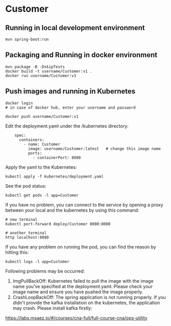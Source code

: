 # Customer

## Running in local development environment

```
mvn spring-boot:run
```

## Packaging and Running in docker environment

```
mvn package -B -DskipTests
docker build -t username/Customer:v1 .
docker run username/Customer:v1
```

## Push images and running in Kubernetes

```
docker login 
# in case of docker hub, enter your username and password

docker push username/Customer:v1
```

Edit the deployment.yaml under the /kubernetes directory:
```
    spec:
      containers:
        - name: Customer
          image: username/Customer:latest   # change this image name
          ports:
            - containerPort: 8080

```

Apply the yaml to the Kubernetes:
```
kubectl apply -f kubernetes/deployment.yaml
```

See the pod status:
```
kubectl get pods -l app=Customer
```

If you have no problem, you can connect to the service by opening a proxy between your local and the kubernetes by using this command:
```
# new terminal
kubectl port-forward deploy/Customer 8080:8080

# another terminal
http localhost:8080
```

If you have any problem on running the pod, you can find the reason by hitting this:
```
kubectl logs -l app=Customer
```

Following problems may be occurred:

1. ImgPullBackOff:  Kubernetes failed to pull the image with the image name you've specified at the deployment.yaml. Please check your image name and ensure you have pushed the image properly.
1. CrashLoopBackOff: The spring application is not running properly. If you didn't provide the kafka installation on the kubernetes, the application may crash. Please install kafka firstly:

https://labs.msaez.io/#/courses/cna-full/full-course-cna/ops-utility

